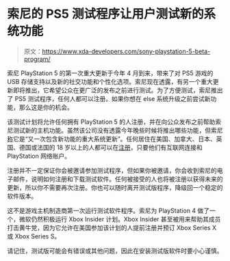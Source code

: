 # 索尼的 PS5 测试程序让用户测试新的系统功能

> 原文：<https://www.xda-developers.com/sony-playstation-5-beta-program/>

索尼 PlayStation 5 的第一次重大更新于今年 4 月到来，带来了对 PS5 游戏的 USB 存储支持以及新的社交功能和个性化选项。索尼现在透露，有另一个重大更新即将推出，它希望公众在更广泛的发布之前进行测试。为了方便测试，索尼推出了 PS5 测试程序，任何人都可以注册。如果你想在 else 系统升级之前尝试新功能，那么这是你的机会。

该测试计划将允许任何拥有 PlayStation 5 的人注册，并在向公众发布之前帮助索尼测试新的主机功能。虽然该公司没有透露今年晚些时候将推出哪些功能，但索尼[称](https://blog.playstation.com/2021/06/17/sign-up-for-the-first-ps5-system-software-beta-program/)它是“又一次包含新功能的重大系统更新”。任何居住在美国、加拿大、日本、英国、德国或法国的 18 岁以上的人都可以在[注册](https://www.playstation.com/en-ie/ps5/ps5-beta-program-sign-up/)，只要他们有互联网连接和 PlayStation 网络账户。

注册并不一定保证你会被邀请参加测试程序，但如果你被邀请，你会收到索尼的电子邮件，说明如何注册和下载测试软件。任何被接受的人也将被注册以获得未来的更新，所以你不需要再次注册。你也可以随时离开测试版程序，降级回一个稳定的软件版本。

这不是游戏主机制造商第一次运行测试软件程序。索尼为 PlayStation 4 做了一个，微软仍然积极运行 Xbox Insider 计划。Xbox Insider 甚至被用来帮助其成员打击黄牛党，因为它允许在美国参加该计划的人提前注册并预订 Xbox Series X 或 Xbox Series S。

请记住，测试版可能会有错误或其他问题，因此在安装测试版软件时要小心谨慎。